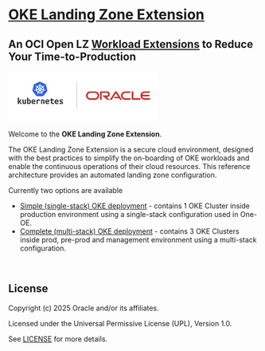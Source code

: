 # **[OKE Landing Zone Extension](#)**   <!-- omit from toc -->
## **An OCI Open LZ [Workload Extensions](#) to Reduce Your Time-to-Production** <!-- omit from toc -->

 <img src="../../commons/images/icon_oke.jpg" height="100">
&nbsp; 

Welcome to the **OKE Landing Zone Extension**.

The OKE Landing Zone Extension is a secure cloud environment, designed with the best practices to simplify the on-boarding of OKE workloads and enable the continuous operations of their cloud resources. This reference architecture provides an automated landing zone configuration.

Currently two options are available

- [Simple (single-stack) OKE deployment](./single-stack) - contains 1 OKE Cluster inside production environment using a single-stack configuration used in One-OE.
- [Complete (multi-stack) OKE deployment](./multi-stack) - contains 3 OKE Clusters inside prod, pre-prod and management environment using a multi-stack configuration. 

&nbsp;

## License <!-- omit from toc -->

Copyright (c) 2025 Oracle and/or its affiliates.

Licensed under the Universal Permissive License (UPL), Version 1.0.

See [LICENSE](/LICENSE.txt) for more details.

